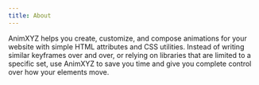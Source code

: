```yaml
---
title: About
---
```


AnimXYZ helps you create, customize, and compose animations for your website with simple HTML attributes and CSS utilities. Instead of writing similar keyframes over and over, or relying on libraries that are limited to a specific set, use AnimXYZ to save you time and give you complete control over how your elements move.
